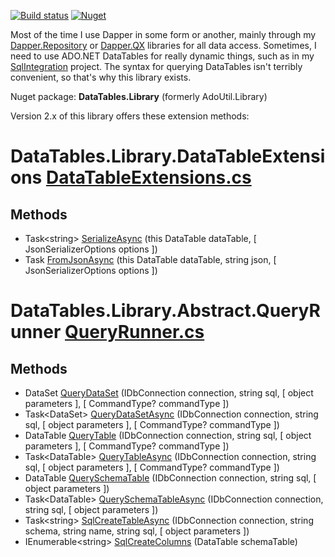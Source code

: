 [![Build status](https://ci.appveyor.com/api/projects/status/jff4nlapxigmxd1q?svg=true)](https://ci.appveyor.com/project/adamosoftware/datatables-library)
[![Nuget](https://img.shields.io/nuget/v/DataTables.Library)](https://www.nuget.org/packages/DataTables.Library/)

Most of the time I use Dapper in some form or another, mainly through my [Dapper.Repository](https://github.com/adamfoneil/Dapper.Repository) or [Dapper.QX](https://github.com/adamfoneil/Dapper.QX) libraries for all data access. Sometimes, I need to use ADO.NET DataTables for really dynamic things, such as in my [SqlIntegration](https://github.com/adamfoneil/SqlServerUtil) project. The syntax for querying DataTables isn't terribly convenient, so that's why this library exists.

Nuget package: **DataTables.Library** (formerly AdoUtil.Library)

Version 2.x of this library offers these extension methods:

# DataTables.Library.DataTableExtensions [DataTableExtensions.cs](https://github.com/adamfoneil/DataTables.Library/blob/master/DataTables.Library/DataTableExtensions.cs#L11)
## Methods
- Task\<string\> [SerializeAsync](https://github.com/adamfoneil/DataTables.Library/blob/master/DataTables.Library/DataTableExtensions.cs#L16)
 (this DataTable dataTable, [ JsonSerializerOptions options ])
- Task [FromJsonAsync](https://github.com/adamfoneil/DataTables.Library/blob/master/DataTables.Library/DataTableExtensions.cs#L45)
 (this DataTable dataTable, string json, [ JsonSerializerOptions options ])

# DataTables.Library.Abstract.QueryRunner [QueryRunner.cs](https://github.com/adamfoneil/DataTables.Library/blob/master/DataTables.Library/Abstract/QueryRunner.cs)
## Methods
- DataSet [QueryDataSet](https://github.com/adamfoneil/DataTables.Library/blob/master/DataTables.Library/Abstract/QueryRunner.cs#L46)
 (IDbConnection connection, string sql, [ object parameters ], [ CommandType? commandType ])
- Task\<DataSet\> [QueryDataSetAsync](https://github.com/adamfoneil/DataTables.Library/blob/master/DataTables.Library/Abstract/QueryRunner.cs#L49)
 (IDbConnection connection, string sql, [ object parameters ], [ CommandType? commandType ])
- DataTable [QueryTable](https://github.com/adamfoneil/DataTables.Library/blob/master/DataTables.Library/Abstract/QueryRunner.cs#L61)
 (IDbConnection connection, string sql, [ object parameters ], [ CommandType? commandType ])
- Task\<DataTable\> [QueryTableAsync](https://github.com/adamfoneil/DataTables.Library/blob/master/DataTables.Library/Abstract/QueryRunner.cs#L64)
 (IDbConnection connection, string sql, [ object parameters ], [ CommandType? commandType ])
- DataTable [QuerySchemaTable](https://github.com/adamfoneil/DataTables.Library/blob/master/DataTables.Library/Abstract/QueryRunner.cs#L76)
 (IDbConnection connection, string sql, [ object parameters ])
- Task\<DataTable\> [QuerySchemaTableAsync](https://github.com/adamfoneil/DataTables.Library/blob/master/DataTables.Library/Abstract/QueryRunner.cs#L87)
 (IDbConnection connection, string sql, [ object parameters ])
- Task\<string\> [SqlCreateTableAsync](https://github.com/adamfoneil/DataTables.Library/blob/master/DataTables.Library/Abstract/QueryRunner.cs#L99)
 (IDbConnection connection, string schema, string name, string sql, [ object parameters ])
- IEnumerable\<string\> [SqlCreateColumns](https://github.com/adamfoneil/DataTables.Library/blob/master/DataTables.Library/Abstract/QueryRunner.cs#L112)
 (DataTable schemaTable)
